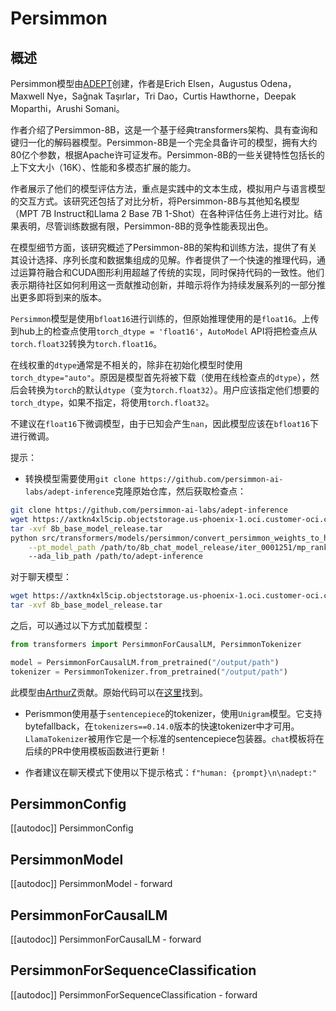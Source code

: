 <!--
版权所有2023年HuggingFace团队保留。

根据Apache许可证第2.0版（“许可证”）授权；除非符合许可证的规定，否则不得使用此文件。你可以在以下网址获得许可证的副本：

http://www.apache.org/licenses/LICENSE-2.0

除非适用法律要求或书面同意，根据许可证分发的软件是“按原样”分发的，不提供任何明示或暗示的保证或条件。请参阅许可证获取具体的语言许可及限制。

注意，此文件是Markdown格式，但包含了特定的语法，以用于我们的文档构建器（类似于MDX），可能在你的Markdown查看器中无法正确显示。

-->

# Persimmon

## 概述

Persimmon模型由[ADEPT](https://www.adept.ai/blog/persimmon-8b)创建，作者是Erich Elsen，Augustus Odena，Maxwell Nye，Sağnak Taşırlar，Tri Dao，Curtis Hawthorne，Deepak Moparthi，Arushi Somani。

作者介绍了Persimmon-8B，这是一个基于经典transformers架构、具有查询和键归一化的解码器模型。Persimmon-8B是一个完全具备许可的模型，拥有大约80亿个参数，根据Apache许可证发布。Persimmon-8B的一些关键特性包括长的上下文大小（16K）、性能和多模态扩展的能力。

作者展示了他们的模型评估方法，重点是实践中的文本生成，模拟用户与语言模型的交互方式。该研究还包括了对比分析，将Persimmon-8B与其他知名模型（MPT 7B Instruct和Llama 2 Base 7B 1-Shot）在各种评估任务上进行对比。结果表明，尽管训练数据有限，Persimmon-8B的竞争性能表现出色。

在模型细节方面，该研究概述了Persimmon-8B的架构和训练方法，提供了有关其设计选择、序列长度和数据集组成的见解。作者提供了一个快速的推理代码，通过运算符融合和CUDA图形利用超越了传统的实现，同时保持代码的一致性。他们表示期待社区如何利用这一贡献推动创新，并暗示将作为持续发展系列的一部分推出更多即将到来的版本。

<Tip warning={true}>

`Persimmon`模型是使用`bfloat16`进行训练的，但原始推理使用的是`float16`。上传到hub上的检查点使用`torch_dtype = 'float16'`，`AutoModel` API将把检查点从`torch.float32`转换为`torch.float16`。

在线权重的`dtype`通常是不相关的，除非在初始化模型时使用`torch_dtype="auto"`。原因是模型首先将被下载（使用在线检查点的`dtype`），然后会转换为`torch`的默认`dtype`（变为`torch.float32`）。用户应该指定他们想要的`torch_dtype`，如果不指定，将使用`torch.float32`。

不建议在`float16`下微调模型，由于已知会产生`nan`，因此模型应该在`bfloat16`下进行微调。

</Tip>

提示：

- 转换模型需要使用`git clone https://github.com/persimmon-ai-labs/adept-inference`克隆原始仓库，然后获取检查点：

```bash
git clone https://github.com/persimmon-ai-labs/adept-inference
wget https://axtkn4xl5cip.objectstorage.us-phoenix-1.oci.customer-oci.com/n/axtkn4xl5cip/b/adept-public-data/o/8b_base_model_release.tar
tar -xvf 8b_base_model_release.tar
python src/transformers/models/persimmon/convert_persimmon_weights_to_hf.py  --input_dir /path/to/downloaded/persimmon/weights/ --output_dir /output/path \
    --pt_model_path /path/to/8b_chat_model_release/iter_0001251/mp_rank_00/model_optim_rng.pt
    --ada_lib_path /path/to/adept-inference
```

对于聊天模型：
```bash
wget https://axtkn4xl5cip.objectstorage.us-phoenix-1.oci.customer-oci.com/n/axtkn4xl5cip/b/adept-public-data/o/8b_chat_model_release.tar
tar -xvf 8b_base_model_release.tar
```

之后，可以通过以下方式加载模型：

```py
from transformers import PersimmonForCausalLM, PersimmonTokenizer

model = PersimmonForCausalLM.from_pretrained("/output/path")
tokenizer = PersimmonTokenizer.from_pretrained("/output/path")
```

此模型由[ArthurZ](https://huggingface.co/ArthurZ)贡献。原始代码可以在[这里](https://github.com/persimmon-ai-labs/adept-inference)找到。

- Perismmon使用基于`sentencepiece`的tokenizer，使用`Unigram`模型。它支持bytefallback，在`tokenizers==0.14.0`版本的快速tokenizer中才可用。
`LlamaTokenizer`被用作它是一个标准的sentencepiece包装器。`chat`模板将在后续的PR中使用模板函数进行更新！

- 作者建议在聊天模式下使用以下提示格式：`f"human: {prompt}\n\nadept:"`

## PersimmonConfig

[[autodoc]] PersimmonConfig

## PersimmonModel

[[autodoc]] PersimmonModel
    - forward

## PersimmonForCausalLM

[[autodoc]] PersimmonForCausalLM
    - forward

## PersimmonForSequenceClassification

[[autodoc]] PersimmonForSequenceClassification
    - forward